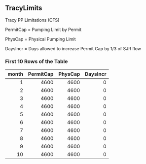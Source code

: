 ## TracyLimits
Tracy PP Limitations (CFS)

PermitCap = Pumping Limit by Permit

PhysCap = Physical Pumping Limit

DaysIncr = Days allowed to increase Permit Cap by 1/3 of SJR flow

### First 10 Rows of the Table
|   month |   PermitCap |   PhysCap |   DaysIncr |
|--------:|------------:|----------:|-----------:|
|       1 |        4600 |      4600 |          0 |
|       2 |        4600 |      4600 |          0 |
|       3 |        4600 |      4600 |          0 |
|       4 |        4600 |      4600 |          0 |
|       5 |        4600 |      4600 |          0 |
|       6 |        4600 |      4600 |          0 |
|       7 |        4600 |      4600 |          0 |
|       8 |        4600 |      4600 |          0 |
|       9 |        4600 |      4600 |          0 |
|      10 |        4600 |      4600 |          0 |